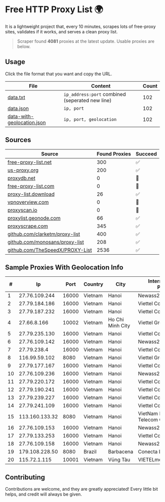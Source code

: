 
# Free HTTP Proxy List 🌍

It is a lightweight project that, every 10 minutes, scrapes lots of free-proxy sites, validates if it works, and serves a clean proxy list.


> Scraper found **4081** proxies at the latest update. Usable proxies are below.

## Usage

Click the file format that you want and copy the URL.


|File|Content|Count|
|----|-------|-----|
|[data.txt](https://raw.githubusercontent.com/themiralay/Proxy-List-World/master/data.txt)|`ip_address:port` combined (seperated new line)|102|
|[data.json](https://raw.githubusercontent.com/themiralay/Proxy-List-World/master/data.json)|`ip, port`|102|
|[data-with-geolocation.json](https://raw.githubusercontent.com/themiralay/Proxy-List-World/master/data-with-geolocation.json)|`ip, port, geolocation`|102|

## Sources

|Source|Found Proxies|Succeed|
|------|-------------|-------|
|[free-proxy-list.net](https://free-proxy-list.net)|300|✅|
|[us-proxy.org](https://www.us-proxy.org)|200|✅|
|[proxydb.net](http://proxydb.net)|0|🚫|
|[free-proxy-list.com](https://free-proxy-list.com/?page=&port=&type%5B%5D=http&type%5B%5D=https&up_time=0&search=Search)|0|🚫|
|[proxy-list.download](https://www.proxy-list.download/HTTP)|26|✅|
|[vpnoverview.com](https://vpnoverview.com/privacy/anonymous-browsing/free-proxy-servers)|0|🚫|
|[proxyscan.io](https://www.proxyscan.io)|0|🚫|
|[proxylist.geonode.com](https://proxylist.geonode.com/api/proxy-list?limit=300&page=1&sort_by=lastChecked&sort_type=desc&protocols=http,https)|66|✅|
|[proxyscrape.com](https://api.proxyscrape.com/v2/?request=displayproxies&protocol=http&timeout=10000&country=all&ssl=all&anonymity=all)|345|✅|
|[github.com/clarketm/proxy-list](https://raw.githubusercontent.com/clarketm/proxy-list/master/proxy-list-raw.txt)|400|✅|
|[github.com/monosans/proxy-list](https://raw.githubusercontent.com/monosans/proxy-list/main/proxies/http.txt)|208|✅|
|[github.com/TheSpeedX/PROXY-List](https://raw.githubusercontent.com/TheSpeedX/PROXY-List/master/http.txt)|2536|✅|


## Sample Proxies With Geolocation Info

|#|Ip|Port|Country|City|Internet Service Provider|
|-|--|----|-------|----|-------------------------|
|1|27.76.109.244|16000|Vietnam|Hanoi|Newass2011xDSLHCMC|
|2|27.79.184.186|16000|Vietnam|Hanoi|Viettel Corporation|
|3|27.79.187.232|16000|Vietnam|Hanoi|Viettel Corporation|
|4|27.66.8.166|10002|Vietnam|Ho Chi Minh City|Viettel Group|
|5|27.79.235.130|16000|Vietnam|Hanoi|Viettel Corporation|
|6|27.76.109.142|16000|Vietnam|Hanoi|Newass2011xDSLHCMC|
|7|27.79.238.4|16000|Vietnam|Hanoi|Viettel Corporation|
|8|116.99.59.102|8080|Vietnam|Hanoi|Viettel Group|
|9|27.79.177.167|16000|Vietnam|Hanoi|Viettel Corporation|
|10|27.76.109.236|16000|Vietnam|Hanoi|Newass2011xDSLHCMC|
|11|27.79.220.172|16000|Vietnam|Hanoi|Viettel Corporation|
|12|27.79.190.241|16000|Vietnam|Hanoi|Viettel Corporation|
|13|27.79.239.227|16000|Vietnam|Hanoi|Viettel Corporation|
|14|27.79.241.109|16000|Vietnam|Hanoi|Viettel Corporation|
|15|113.160.133.32|8080|Vietnam|Hanoi|VietNam Post and Telecom Corporation|
|16|27.76.109.153|16000|Vietnam|Hanoi|Newass2011xDSLHCMC|
|17|27.79.133.253|16000|Vietnam|Hanoi|Viettel Corporation|
|18|27.76.109.158|16000|Vietnam|Hanoi|Newass2011xDSLHCMC|
|19|179.108.228.50|8080|Brazil|Barbacena|Conecta Ltda.|
|20|115.72.1.115|10001|Vietnam|Vũng Tàu|VIETELmetro|



## Contributing

Contributions are welcome, and they are greatly appreciated! Every
little bit helps, and credit will always be given.

